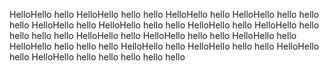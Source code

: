 HelloHello hello
HelloHello hello hello
HelloHello hello
HelloHello hello hello hello
HelloHello hello
HelloHello hello hello
HelloHello hello
HelloHello hello hello hello hello
HelloHello hello
HelloHello hello hello
HelloHello hello
HelloHello hello hello hello
HelloHello hello
HelloHello hello hello
HelloHello hello
HelloHello hello hello hello hello hello
